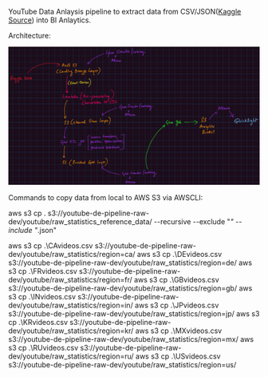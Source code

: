 YouTube Data Anlaysis pipeline to extract data from CSV/JSON([Kaggle Source](https://www.kaggle.com/datasets/datasnaek/youtube-new)) into BI Anlaytics.

Architecture:

![](https://github.com/K-G-PRAJWAL/Big-Data-Engineering/blob/main/Projects/YouTube-Data-Pipeline/arch.png)

Commands to copy data from local to AWS S3 via AWSCLI:

aws s3 cp . s3://youtube-de-pipeline-raw-dev/youtube/raw_statistics_reference_data/ --recursive --exclude "*" --include "*.json"

aws s3 cp  .\CAvideos.csv  s3://youtube-de-pipeline-raw-dev/youtube/raw_statistics/region=ca/
aws s3 cp  .\DEvideos.csv  s3://youtube-de-pipeline-raw-dev/youtube/raw_statistics/region=de/
aws s3 cp  .\FRvideos.csv  s3://youtube-de-pipeline-raw-dev/youtube/raw_statistics/region=fr/
aws s3 cp  .\GBvideos.csv  s3://youtube-de-pipeline-raw-dev/youtube/raw_statistics/region=gb/
aws s3 cp  .\INvideos.csv  s3://youtube-de-pipeline-raw-dev/youtube/raw_statistics/region=in/
aws s3 cp  .\JPvideos.csv  s3://youtube-de-pipeline-raw-dev/youtube/raw_statistics/region=jp/
aws s3 cp  .\KRvideos.csv  s3://youtube-de-pipeline-raw-dev/youtube/raw_statistics/region=kr/
aws s3 cp  .\MXvideos.csv  s3://youtube-de-pipeline-raw-dev/youtube/raw_statistics/region=mx/
aws s3 cp  .\RUvideos.csv  s3://youtube-de-pipeline-raw-dev/youtube/raw_statistics/region=ru/
aws s3 cp  .\USvideos.csv  s3://youtube-de-pipeline-raw-dev/youtube/raw_statistics/region=us/



